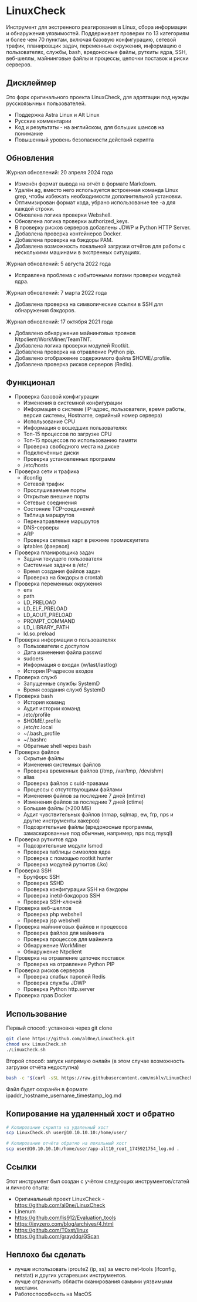 # LinuxCheck

Инструмент для экстренного реагирования в Linux, сбора информации и обнаружения уязвимостей. Поддерживает проверки по 13 категориям и более чем 70 пунктам, включая базовую конфигурацию, сетевой трафик, планировщик задач, переменные окружения, информацию о пользователях, службы, bash, вредоносные файлы, руткиты ядра, SSH, веб-шеллы, майнинговые файлы и процессы, цепочки поставок и риски серверов.

## Дисклеймер

Это форк оригинального проекта LinuxCheck, для адоптации под нужды русскоязычных пользователей.

- Поддержка Astra Linux и Alt Linux
- Русские комментарии
- Код и результаты - на английском, для больших шансов на понимание
- Повышенный уровень безопасности действий скрипта

## Обновления

Журнал обновлений: 20 апреля 2024 года

- Изменён формат вывода на отчёт в формате Markdown.
- Удалён ag, вместо него используется встроенная команда Linux grep, чтобы избежать необходимости дополнительной установки.
- Оптимизирован формат кода, убрано использование tee -a для каждой строки.
- Обновлена логика проверки Webshell.
- Обновлена логика проверки authorized_keys.
- В проверку рисков серверов добавлены JDWP и Python HTTP Server.
- Добавлена проверка контейнеров Docker.
- Добавлена проверка на бэкдоры PAM.
- Добавлена возможность локальной загрузки отчётов для работы с несколькими машинами в экстренных ситуациях.

Журнал обновлений: 5 августа 2022 года

- Исправлена проблема с избыточными логами проверки модулей ядра.

Журнал обновлений: 7 марта 2022 года

- Добавлена проверка на символические ссылки в SSH для обнаружения бэкдоров.

Журнал обновлений: 17 октября 2021 года

- Добавлено обнаружение майнинговых троянов Ntpclient/WorkMiner/TeamTNT.
- Добавлена логика проверки модулей Rootkit.
- Добавлена проверка на отравление Python pip.
- Добавлено отображение содержимого файла $HOME/.profile.
- Добавлена проверка рисков серверов (Redis).

## Функционал

* Проверка базовой конфигурации
    * Изменения в системной конфигурации
    * Информация о системе (IP-адрес, пользователи, время работы, версия системы, Hostname, серийный номер сервера)
    * Использование CPU
    * Информация о вошедших пользователях
    * Топ-15 процессов по загрузке CPU
    * Топ-15 процессов по использованию памяти
    * Проверка свободного места на диске
    * Подключённые диски
    * Проверка установленных программ
    * /etc/hosts
* Проверка сети и трафика
    * ifconfig
    * Сетевой трафик
    * Прослушиваемые порты
    * Открытые внешние порты
    * Сетевые соединения
    * Состояние TCP-соединений
    * Таблица маршрутов
    * Перенаправление маршрутов
    * DNS-серверы
    * ARP
    * Проверка сетевых карт в режиме промискуитета
    * iptables (фаервол)
* Проверка планировщика задач
    * Задачи текущего пользователя
    * Системные задачи в /etc/
    * Время создания файлов задач
    * Проверка на бэкдоры в crontab
* Проверка переменных окружения
    * env
    * path
    * LD_PRELOAD
    * LD_ELF_PRELOAD
    * LD_AOUT_PRELOAD
    * PROMPT_COMMAND
    * LD_LIBRARY_PATH
    * ld.so.preload
* Проверка информации о пользователях
    * Пользователи с доступом
    * Дата изменения файла passwd
    * sudoers
    * Информация о входах (w/last/lastlog)
    * История IP-адресов входов
* Проверка служб
    * Запущенные службы SystemD
    * Время создания служб SystemD
* Проверка bash
    * История команд
    * Аудит истории команд
    * /etc/profile
    * $HOME/.profile
    * /etc/rc.local
    * ~/.bash_profile
    * ~/.bashrc
    * Обратные shell через bash
* Проверка файлов
    * Скрытые файлы
    * Изменения системных файлов
    * Проверка временных файлов (/tmp, /var/tmp, /dev/shm)
    * alias
    * Проверка файлов с suid-правами
    * Процессы с отсутствующими файлами
    * Изменения файлов за последние 7 дней (mtime)
    * Изменения файлов за последние 7 дней (ctime)
    * Большие файлы (>200 МБ)
    * Аудит чувствительных файлов (nmap, sqlmap, ew, frp, nps и другие инструменты хакеров)
    * Подозрительные файлы (вредоносные программы, замаскированные под обычные, например, nps под mysql)
* Проверка руткитов ядра
    * Подозрительные модули lsmod
    * Проверка таблицы символов ядра
    * Проверка с помощью rootkit hunter
    * Проверка модулей руткитов (.ko)
* Проверка SSH
    * Брутфорс SSH
    * Проверка SSHD
    * Проверка конфигурации SSH на бэкдоры
    * Проверка inetd-бэкдоров SSH
    * Проверка SSH-ключей
* Проверка веб-шеллов
    * Проверка php webshell
    * Проверка jsp webshell
* Проверка майнинговых файлов и процессов
    * Проверка файлов для майнинга
    * Проверка процессов для майнинга
    * Обнаружение WorkMiner
    * Обнаружение Ntpclient
* Проверка на отравление цепочек поставок
    * Проверка на отравление Python PIP
* Проверка рисков серверов
    * Проверка слабых паролей Redis
    * Проверка службы JDWP
    * Проверка Python http.server
* Проверка прав Docker

## Использование

Первый способ: установка через git clone

```bash
git clone https://github.com/al0ne/LinuxCheck.git
chmod u+x LinuxCheck.sh
./LinuxCheck.sh  
```

Второй способ: запуск напрямую онлайн (в этом случае возможность загрузки отчёта недоступна)

```bash
bash -c "$(curl -sSL https://raw.githubusercontent.com/msklv/LinuxCheck/master/LinuxCheck.sh)"  
```

Файл будет сохранён в формате ipaddr_hostname_username_timestamp_log.md

## Копирование на удаленный хост и обратно

```bash
# Копирование скрипта на удаленный хост
scp LinuxCheck.sh user@10.10.10.10:/home/user/

# Копирование отчёта обратно на локальный хост
scp user@10.10.10.10:/home/user/app-alt10_root_1745921754_log.md .
```

## Ссылки

Этот инструмент был создан с учётом следующих инструментов/статей и личного опыта:

- Оригинальный проект LinuxCheck - https://github.com/al0ne/LinuxCheck
- Linenum
- https://github.com/lis912/Evaluation_tools  
- https://ixyzero.com/blog/archives/4.html  
- https://github.com/T0xst/linux
- https://github.com/grayddq/GScan  

## Неплохо бы сделать

- лучше использовать iproute2 (ip, ss) за место net-tools (ifconfig, netstat) и других устаревших инструментов.
- лучше ограничить области сканирования самыми уязвимыми местами.
- Работоспособность на MacOS
